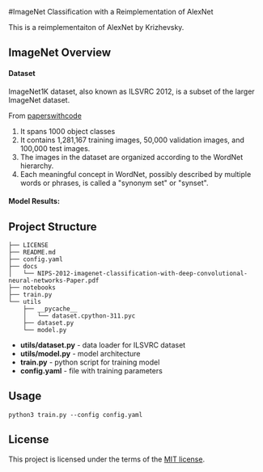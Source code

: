 #ImageNet Classification with a Reimplementation of AlexNet

This is a reimplementaiton of AlexNet by Krizhevsky.

## ImageNet Overview

#### Dataset
ImageNet1K dataset, also known as ILSVRC 2012, is a subset of the larger ImageNet dataset.

From [paperswithcode](https://paperswithcode.com/dataset/imagenet-1k-1)

1. It spans 1000 object classes
2. It contains 1,281,167 training images, 50,000 validation images, and 100,000 test images. 
3. The images in the dataset are organized according to the WordNet hierarchy.
4. Each meaningful concept in WordNet, possibly described by multiple words or phrases, is called a "synonym set" or "synset".

#### Model Results:

## Project Structure
```
├── LICENSE
├── README.md
├── config.yaml
├── docs
│   └── NIPS-2012-imagenet-classification-with-deep-convolutional-neural-networks-Paper.pdf
├── notebooks
├── train.py
└── utils
    ├── __pycache__
    │   └── dataset.cpython-311.pyc
    ├── dataset.py
    └── model.py
```

- **utils/dataset.py** - data loader for ILSVRC dataset
- **utils/model.py** - model architecture
- **train.py** - python script for training model
- **config.yaml** - file with training parameters

## Usage
```
python3 train.py --config config.yaml
```

## License
This project is licensed under the terms of the [MIT license](https://choosealicense.com/licenses/mit/). 
